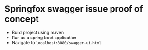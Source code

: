 # Springfox swagger issue proof of concept

- Build project using maven
- Run as a spring boot application
- Navigate to `localhost:8080/swagger-ui.html`
